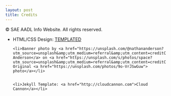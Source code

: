 ```yaml
---
layout: post
title: Credits
---
```


<div class="container">
<p>&copy; SAE AADL Info Website. All rights reserved.</p>
  <ul>
    <li>HTML/CSS Design: <a href="http://templated.co">TEMPLATED</a></li>

    <li>Banner photo by <a href="https://unsplash.com/@nathananderson?utm_source=unsplash&amp;utm_medium=referral&amp;utm_content=creditCopyText">Nathan Anderson</a> on <a href="https://unsplash.com/s/photos/space?utm_source=unsplash&amp;utm_medium=referral&amp;utm_content=creditCopyText">Unsplash</a>. Original <a href="https://unsplash.com/photos/9o-VrJSwGuw"> photo</a></li>


    <li>Jekyll Template: <a href="http://cloudcannon.com">Cloud Cannon</a></li>
  </ul>
</div>
